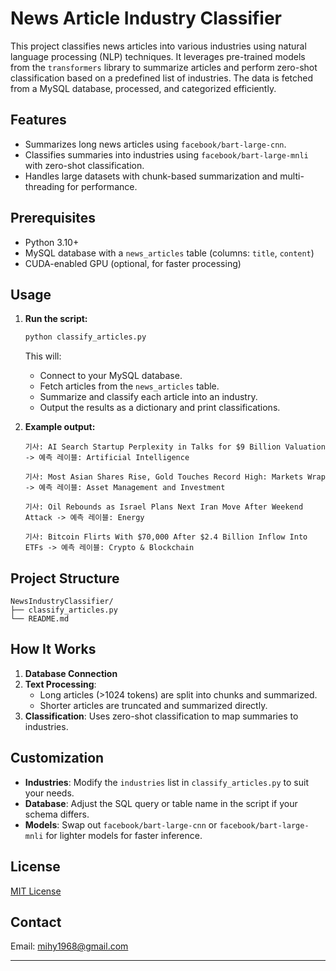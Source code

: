 # News Article Industry Classifier

This project classifies news articles into various industries using natural language processing (NLP) techniques. It leverages pre-trained models from the `transformers` library to summarize articles and perform zero-shot classification based on a predefined list of industries. The data is fetched from a MySQL database, processed, and categorized efficiently.

## Features
- Summarizes long news articles using `facebook/bart-large-cnn`.
- Classifies summaries into industries using `facebook/bart-large-mnli` with zero-shot classification.
- Handles large datasets with chunk-based summarization and multi-threading for performance.

## Prerequisites
- Python 3.10+
- MySQL database with a `news_articles` table (columns: `title`, `content`)
- CUDA-enabled GPU (optional, for faster processing)

## Usage

1. **Run the script:**
   ```bash
   python classify_articles.py
   ```
   This will:
   - Connect to your MySQL database.
   - Fetch articles from the `news_articles` table.
   - Summarize and classify each article into an industry.
   - Output the results as a dictionary and print classifications.

2. **Example output:**
   ```
   기사: AI Search Startup Perplexity in Talks for $9 Billion Valuation -> 예측 레이블: Artificial Intelligence

   기사: Most Asian Shares Rise, Gold Touches Record High: Markets Wrap -> 예측 레이블: Asset Management and Investment

   기사: Oil Rebounds as Israel Plans Next Iran Move After Weekend Attack -> 예측 레이블: Energy

   기사: Bitcoin Flirts With $70,000 After $2.4 Billion Inflow Into ETFs -> 예측 레이블: Crypto & Blockchain
   ```

## Project Structure
```
NewsIndustryClassifier/
├── classify_articles.py  
└── README.md            
```

## How It Works
1. **Database Connection**
2. **Text Processing**:
   - Long articles (>1024 tokens) are split into chunks and summarized.
   - Shorter articles are truncated and summarized directly.
3. **Classification**: Uses zero-shot classification to map summaries to industries.

## Customization
- **Industries**: Modify the `industries` list in `classify_articles.py` to suit your needs.
- **Database**: Adjust the SQL query or table name in the script if your schema differs.
- **Models**: Swap out `facebook/bart-large-cnn` or `facebook/bart-large-mnli` for lighter models for faster inference.

## License

[MIT License](LICENSE)

## Contact

Email: mihy1968@gmail.com

---
